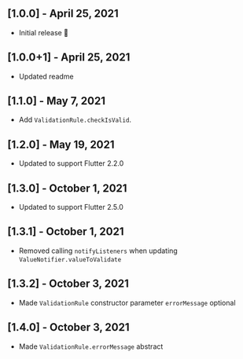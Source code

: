 ## [1.0.0] - April 25, 2021

- Initial release 🎉

## [1.0.0+1] - April 25, 2021

- Updated readme

## [1.1.0] - May 7, 2021

- Add `ValidationRule.checkIsValid`.

## [1.2.0] - May 19, 2021

- Updated to support Flutter 2.2.0

## [1.3.0] - October 1, 2021

- Updated to support Flutter 2.5.0

## [1.3.1] - October 1, 2021

- Removed calling `notifyListeners` when updating `ValueNotifier.valueToValidate`

## [1.3.2] - October 3, 2021

- Made `ValidationRule` constructor parameter `errorMessage` optional

## [1.4.0] - October 3, 2021

- Made `ValidationRule.errorMessage` abstract